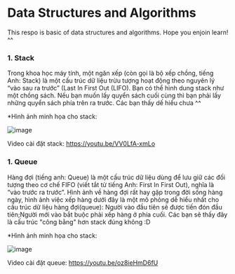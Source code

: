 # Data Structures and Algorithms
This respo is basic of data structures and algorithms. Hope you enjoin learn! ^^

### 1. Stack 
Trong khoa học máy tính, một ngăn xếp (còn gọi là bộ xếp chồng, tiếng Anh: Stack) là một cấu trúc dữ liệu trừu tượng hoạt động theo nguyên lý “vào sau ra trước” (Last In First Out (LIFO). Bạn có thể hình dung stack như một chồng sách. Nếu bạn muốn lấy quyển sách cuối cùng thì bạn phải lấy những quyển sách phía trên ra trước. Các bạn thấy dế hiểu chưa ^^

*Hình ảnh minh họa cho stack:

![image](https://user-images.githubusercontent.com/46947782/124767499-12cac600-df62-11eb-8a3a-43379dc6a39d.png)

Video cài đặt stack: https://youtu.be/VV0LfA-xmLo

### 1. Queue 
Hàng đợi (tiếng anh: Queue) là một cấu trúc dữ liệu dùng để lưu giữ các đối tượng theo cơ chế FIFO (viết tắt từ tiếng Anh: First In First Out), nghĩa là “vào trước ra trước”.
Hình ảnh về hàng đợi rất hay gặp trong đời sống hàng ngày, hình ảnh việc xếp hàng dưới đây là một mô phỏng dễ hiểu nhất cho cấu trúc dữ liệu hàng đợi(queue): Người vào đầu tiên sẽ được tiến đón đầu tiên;Người mới vào bắt buộc phải xếp hàng ở phía cuối. Các bạn sẽ thấy đây là cấu trúc "công bằng" hơn stack đúng không :D

*Hình ảnh minh họa cho stack:

![image](https://user-images.githubusercontent.com/46947782/124769369-9df88b80-df63-11eb-8ad8-ff3c93048037.png)

Video cài đặt queue: https://youtu.be/oz8ieHmD6fU

